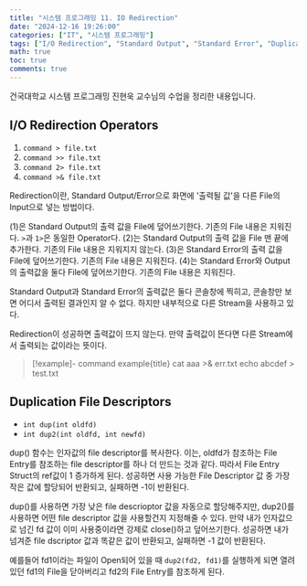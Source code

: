 ```yaml
---
title: "시스템 프로그래밍 11. IO Redirection"
date: "2024-12-16 19:26:00"
categories: ["IT", "시스템 프로그래밍"]
tags: ["I/O Redirection", "Standard Output", "Standard Error", "Duplication", "File Descriptors", "command", "Redirection Operators", "dup2"]
math: true
toc: true
comments: true
---
```


건국대학교 시스템 프로그래밍 진현욱 교수님의 수업을 정리한 내용입니다.

## I/O Redirection Operators

1. `command > file.txt`
2. `command >> file.txt`
3. `command 2> file.txt`
4. `command >& file.txt`

Redirection이란, Standard Output/Error으로 화면에 '출력될 값'을 다른 File의 Input으로 넣는 방법이다. 

(1)은 Standard Output의 출력 값을 File에 덮어쓰기한다. 기존의 File 내용은 지워진다. `>`과 `1>`은 동일한 Operator다.
(2)는 Standard Output의 출력 값을 File 맨 끝에 추가한다. 기존의 File 내용은 지워지지 않는다.
(3)은 Standard Error의 출력 값을 File에 덮어쓰기한다. 기존의 File 내용은 지워진다.
(4)는 Standard Error와 Output의 출력값을 둘다 File에 덮어쓰기한다. 기존의 File 내용은 지워진다.

Standard Output과 Standard Error의 출력값은 둘다 콘솔창에 찍히고, 콘솔창만 보면 어디서 출력된 결과인지 알 수 없다. 하지만 내부적으로 다른 Stream을 사용하고 있다.

Redirection이 성공하면 출력값이 뜨지 않는다. 만약 출력값이 뜬다면 다른 Stream에서 출력되는 값이라는 뜻이다.

> [!example]- command example{title}
> cat aaa >& err.txt
> echo abcdef > test.txt

## Duplication File Descriptors

- `int dup(int oldfd)`
- `int dup2(int oldfd, int newfd)`

dup() 함수는 인자값의 file descriptor를 복사한다. 이는, oldfd가 참조하는 File Entry를 참조하는 file descriptor를 하나 더 만드는 것과 같다. 따라서 File Entry Struct의 ref값이 1 증가하게 된다. 성공하면 사용 가능한 File Descriptor 값 중 가장 작은 값에 할당되어 반환되고, 실패하면 -1이 반환된다.

dup()를 사용하면 가장 낮은 file descrioptor 값을 자동으로 할당해주지만, dup2()를 사용하면 어떤 file descriptor 값을 사용할건지 지정해줄 수 있다. 만약 내가 인자값으로 넘긴 fd 값이 이미 사용중이라면 강제로 close()하고 덮어쓰기한다. 성공하면 내가 넘겨준 file dscriptor 값과 똑같은 값이 반환되고, 실패하면 -1 값이 반환된다.

예를들어 fd1이라는 파일이 Open되어 있을 때 `dup2(fd2, fd1)`를 실행하게 되면 열려있던 fd1의 File을 닫아버리고 fd2의 File Entry를 참조하게 된다.